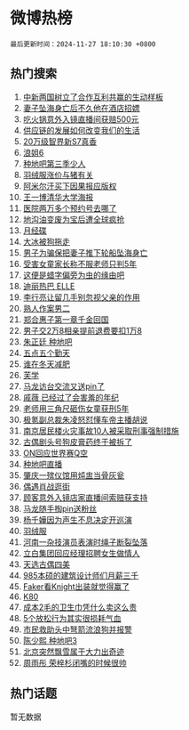 # 微博热榜

`最后更新时间：2024-11-27 18:10:30 +0800`

## 热门搜索

1. [中新两国树立了合作互利共赢的生动样板](https://m.weibo.cn/search?containerid=100103type%3D1%26t%3D10%26q%3D%23%E4%B8%AD%E6%96%B0%E4%B8%A4%E5%9B%BD%E6%A0%91%E7%AB%8B%E4%BA%86%E5%90%88%E4%BD%9C%E4%BA%92%E5%88%A9%E5%85%B1%E8%B5%A2%E7%9A%84%E7%94%9F%E5%8A%A8%E6%A0%B7%E6%9D%BF%23&stream_entry_id=51&isnewpage=1&extparam=seat%3D1%26c_type%3D51%26pos%3D0%26cate%3D10103%26filter_type%3Drealtimehot%26q%3D%2523%25E4%25B8%25AD%25E6%2596%25B0%25E4%25B8%25A4%25E5%259B%25BD%25E6%25A0%2591%25E7%25AB%258B%25E4%25BA%2586%25E5%2590%2588%25E4%25BD%259C%25E4%25BA%2592%25E5%2588%25A9%25E5%2585%25B1%25E8%25B5%25A2%25E7%259A%2584%25E7%2594%259F%25E5%258A%25A8%25E6%25A0%25B7%25E6%259D%25BF%2523%26dgr%3D0%26stream_entry_id%3D51%26display_time%3D1732702229%26pre_seqid%3D173270222924200564149)
1. [妻子坠海身亡后不久他在酒店招嫖](https://m.weibo.cn/search?containerid=100103type%3D1%26t%3D10%26q%3D%23%E5%A6%BB%E5%AD%90%E5%9D%A0%E6%B5%B7%E8%BA%AB%E4%BA%A1%E5%90%8E%E4%B8%8D%E4%B9%85%E4%BB%96%E5%9C%A8%E9%85%92%E5%BA%97%E6%8B%9B%E5%AB%96%23&stream_entry_id=31&isnewpage=1&extparam=seat%3D1%26c_type%3D31%26lcate%3D5001%26cate%3D5001%26q%3D%2523%25E5%25A6%25BB%25E5%25AD%2590%25E5%259D%25A0%25E6%25B5%25B7%25E8%25BA%25AB%25E4%25BA%25A1%25E5%2590%258E%25E4%25B8%258D%25E4%25B9%2585%25E4%25BB%2596%25E5%259C%25A8%25E9%2585%2592%25E5%25BA%2597%25E6%258B%259B%25E5%25AB%2596%2523%26dgr%3D0%26realpos%3D1%26pos%3D0%26stream_entry_id%3D31%26flag%3D2%26filter_type%3Drealtimehot%26band_rank%3D1%26display_time%3D1732702229%26pre_seqid%3D173270222924200564149)
1. [吃火锅意外入镜直播间获赔500元](https://m.weibo.cn/search?containerid=100103type%3D1%26t%3D10%26q%3D%23%E5%90%83%E7%81%AB%E9%94%85%E6%84%8F%E5%A4%96%E5%85%A5%E9%95%9C%E7%9B%B4%E6%92%AD%E9%97%B4%E8%8E%B7%E8%B5%94500%E5%85%83%23&stream_entry_id=31&isnewpage=1&extparam=seat%3D1%26c_type%3D31%26lcate%3D5001%26cate%3D5001%26q%3D%2523%25E5%2590%2583%25E7%2581%25AB%25E9%2594%2585%25E6%2584%258F%25E5%25A4%2596%25E5%2585%25A5%25E9%2595%259C%25E7%259B%25B4%25E6%2592%25AD%25E9%2597%25B4%25E8%258E%25B7%25E8%25B5%2594500%25E5%2585%2583%2523%26dgr%3D0%26realpos%3D2%26pos%3D1%26stream_entry_id%3D31%26flag%3D2%26filter_type%3Drealtimehot%26band_rank%3D2%26display_time%3D1732702229%26pre_seqid%3D173270222924200564149)
1. [供应链的发展如何改变我们的生活](https://m.weibo.cn/search?containerid=100103type%3D1%26t%3D10%26q%3D%23%E4%BE%9B%E5%BA%94%E9%93%BE%E7%9A%84%E5%8F%91%E5%B1%95%E5%A6%82%E4%BD%95%E6%94%B9%E5%8F%98%E6%88%91%E4%BB%AC%E7%9A%84%E7%94%9F%E6%B4%BB%23&stream_entry_id=31&isnewpage=1&extparam=seat%3D1%26c_type%3D31%26lcate%3D5001%26cate%3D5001%26q%3D%2523%25E4%25BE%259B%25E5%25BA%2594%25E9%2593%25BE%25E7%259A%2584%25E5%258F%2591%25E5%25B1%2595%25E5%25A6%2582%25E4%25BD%2595%25E6%2594%25B9%25E5%258F%2598%25E6%2588%2591%25E4%25BB%25AC%25E7%259A%2584%25E7%2594%259F%25E6%25B4%25BB%2523%26dgr%3D0%26realpos%3D3%26pos%3D2%26stream_entry_id%3D31%26flag%3D0%26filter_type%3Drealtimehot%26band_rank%3D3%26display_time%3D1732702229%26pre_seqid%3D173270222924200564149)
1. [20万级智界新S7真香](https://m.weibo.cn/search?containerid=100103type%3D1%26t%3D10%26q%3D%2320%E4%B8%87%E7%BA%A7%E6%99%BA%E7%95%8C%E6%96%B0S7%E7%9C%9F%E9%A6%99%23&stream_entry_id=31&isnewpage=1&extparam=seat%3D1%26c_type%3D31%26is_ad_pos%3D1%26pos%3D3%26q%3D%252320%25E4%25B8%2587%25E7%25BA%25A7%25E6%2599%25BA%25E7%2595%258C%25E6%2596%25B0S7%25E7%259C%259F%25E9%25A6%2599%2523%26dgr%3D0%26stream_entry_id%3D31%26adid%3D266351%26lcate%3D5001%26filter_type%3Drealtimehot%26cate%3D5001%26topic_ad%3D1%26band_rank%3D4%26display_time%3D1732702229%26pre_seqid%3D173270222924200564149)
1. [浪姐6](https://m.weibo.cn/search?containerid=100103type%3D1%26t%3D10%26q%3D%E6%B5%AA%E5%A7%906&stream_entry_id=31&isnewpage=1&extparam=seat%3D1%26c_type%3D31%26lcate%3D5001%26cate%3D5001%26q%3D%25E6%25B5%25AA%25E5%25A7%25906%26dgr%3D0%26realpos%3D4%26pos%3D4%26stream_entry_id%3D31%26flag%3D1%26filter_type%3Drealtimehot%26band_rank%3D4%26display_time%3D1732702229%26pre_seqid%3D173270222924200564149)
1. [种地吧第三季少人](https://m.weibo.cn/search?containerid=100103type%3D1%26t%3D10%26q%3D%E7%A7%8D%E5%9C%B0%E5%90%A7%E7%AC%AC%E4%B8%89%E5%AD%A3%E5%B0%91%E4%BA%BA&stream_entry_id=31&isnewpage=1&extparam=seat%3D1%26c_type%3D31%26lcate%3D5001%26cate%3D5001%26q%3D%25E7%25A7%258D%25E5%259C%25B0%25E5%2590%25A7%25E7%25AC%25AC%25E4%25B8%2589%25E5%25AD%25A3%25E5%25B0%2591%25E4%25BA%25BA%26dgr%3D0%26realpos%3D5%26pos%3D5%26stream_entry_id%3D31%26flag%3D2%26filter_type%3Drealtimehot%26band_rank%3D5%26display_time%3D1732702229%26pre_seqid%3D173270222924200564149)
1. [羽绒服涨价与猪有关](https://m.weibo.cn/search?containerid=100103type%3D1%26t%3D10%26q%3D%23%E7%BE%BD%E7%BB%92%E6%9C%8D%E6%B6%A8%E4%BB%B7%E4%B8%8E%E7%8C%AA%E6%9C%89%E5%85%B3%23&stream_entry_id=31&isnewpage=1&extparam=seat%3D1%26c_type%3D31%26lcate%3D5001%26cate%3D5001%26q%3D%2523%25E7%25BE%25BD%25E7%25BB%2592%25E6%259C%258D%25E6%25B6%25A8%25E4%25BB%25B7%25E4%25B8%258E%25E7%258C%25AA%25E6%259C%2589%25E5%2585%25B3%2523%26dgr%3D0%26realpos%3D6%26pos%3D6%26stream_entry_id%3D31%26flag%3D0%26filter_type%3Drealtimehot%26band_rank%3D6%26display_time%3D1732702229%26pre_seqid%3D173270222924200564149)
1. [阿米尔汗买下因果报应版权](https://m.weibo.cn/search?containerid=100103type%3D1%26t%3D10%26q%3D%E9%98%BF%E7%B1%B3%E5%B0%94%E6%B1%97%E4%B9%B0%E4%B8%8B%E5%9B%A0%E6%9E%9C%E6%8A%A5%E5%BA%94%E7%89%88%E6%9D%83&stream_entry_id=31&isnewpage=1&extparam=seat%3D1%26c_type%3D31%26lcate%3D5001%26cate%3D5001%26q%3D%25E9%2598%25BF%25E7%25B1%25B3%25E5%25B0%2594%25E6%25B1%2597%25E4%25B9%25B0%25E4%25B8%258B%25E5%259B%25A0%25E6%259E%259C%25E6%258A%25A5%25E5%25BA%2594%25E7%2589%2588%25E6%259D%2583%26dgr%3D0%26realpos%3D7%26pos%3D7%26stream_entry_id%3D31%26flag%3D1%26filter_type%3Drealtimehot%26band_rank%3D7%26display_time%3D1732702229%26pre_seqid%3D173270222924200564149)
1. [王一博清华大学海报](https://m.weibo.cn/search?containerid=100103type%3D1%26t%3D10%26q%3D%23%E7%8E%8B%E4%B8%80%E5%8D%9A%E6%B8%85%E5%8D%8E%E5%A4%A7%E5%AD%A6%E6%B5%B7%E6%8A%A5%23&stream_entry_id=31&isnewpage=1&extparam=seat%3D1%26c_type%3D31%26lcate%3D5001%26cate%3D5001%26q%3D%2523%25E7%258E%258B%25E4%25B8%2580%25E5%258D%259A%25E6%25B8%2585%25E5%258D%258E%25E5%25A4%25A7%25E5%25AD%25A6%25E6%25B5%25B7%25E6%258A%25A5%2523%26dgr%3D0%26realpos%3D8%26pos%3D8%26stream_entry_id%3D31%26flag%3D1%26filter_type%3Drealtimehot%26band_rank%3D8%26display_time%3D1732702229%26pre_seqid%3D173270222924200564149)
1. [医院两万多个预约号去哪了](https://m.weibo.cn/search?containerid=100103type%3D1%26t%3D10%26q%3D%23%E5%8C%BB%E9%99%A2%E4%B8%A4%E4%B8%87%E5%A4%9A%E4%B8%AA%E9%A2%84%E7%BA%A6%E5%8F%B7%E5%8E%BB%E5%93%AA%E4%BA%86%23&stream_entry_id=31&isnewpage=1&extparam=seat%3D1%26c_type%3D31%26lcate%3D5001%26cate%3D5001%26q%3D%2523%25E5%258C%25BB%25E9%2599%25A2%25E4%25B8%25A4%25E4%25B8%2587%25E5%25A4%259A%25E4%25B8%25AA%25E9%25A2%2584%25E7%25BA%25A6%25E5%258F%25B7%25E5%258E%25BB%25E5%2593%25AA%25E4%25BA%2586%2523%26dgr%3D0%26realpos%3D9%26pos%3D9%26stream_entry_id%3D31%26flag%3D0%26filter_type%3Drealtimehot%26band_rank%3D9%26display_time%3D1732702229%26pre_seqid%3D173270222924200564149)
1. [地沟油变废为宝后遭全球疯抢](https://m.weibo.cn/search?containerid=100103type%3D1%26t%3D10%26q%3D%23%E5%9C%B0%E6%B2%9F%E6%B2%B9%E5%8F%98%E5%BA%9F%E4%B8%BA%E5%AE%9D%E5%90%8E%E9%81%AD%E5%85%A8%E7%90%83%E7%96%AF%E6%8A%A2%23&stream_entry_id=31&isnewpage=1&extparam=seat%3D1%26c_type%3D31%26lcate%3D5001%26cate%3D5001%26q%3D%2523%25E5%259C%25B0%25E6%25B2%259F%25E6%25B2%25B9%25E5%258F%2598%25E5%25BA%259F%25E4%25B8%25BA%25E5%25AE%259D%25E5%2590%258E%25E9%2581%25AD%25E5%2585%25A8%25E7%2590%2583%25E7%2596%25AF%25E6%258A%25A2%2523%26dgr%3D0%26realpos%3D10%26pos%3D10%26stream_entry_id%3D31%26flag%3D1%26filter_type%3Drealtimehot%26band_rank%3D10%26display_time%3D1732702229%26pre_seqid%3D173270222924200564149)
1. [月经碟](https://m.weibo.cn/search?containerid=100103type%3D1%26t%3D10%26q%3D%E6%9C%88%E7%BB%8F%E7%A2%9F&stream_entry_id=31&isnewpage=1&extparam=seat%3D1%26c_type%3D31%26lcate%3D5001%26cate%3D5001%26q%3D%25E6%259C%2588%25E7%25BB%258F%25E7%25A2%259F%26dgr%3D0%26realpos%3D11%26pos%3D11%26stream_entry_id%3D31%26flag%3D1%26filter_type%3Drealtimehot%26band_rank%3D11%26display_time%3D1732702229%26pre_seqid%3D173270222924200564149)
1. [大冰被狗拖走](https://m.weibo.cn/search?containerid=100103type%3D1%26t%3D10%26q%3D%23%E5%A4%A7%E5%86%B0%E8%A2%AB%E7%8B%97%E6%8B%96%E8%B5%B0%23&stream_entry_id=31&isnewpage=1&extparam=seat%3D1%26c_type%3D31%26lcate%3D5001%26cate%3D5001%26q%3D%2523%25E5%25A4%25A7%25E5%2586%25B0%25E8%25A2%25AB%25E7%258B%2597%25E6%258B%2596%25E8%25B5%25B0%2523%26dgr%3D0%26realpos%3D12%26pos%3D12%26stream_entry_id%3D31%26flag%3D2%26filter_type%3Drealtimehot%26band_rank%3D12%26display_time%3D1732702229%26pre_seqid%3D173270222924200564149)
1. [男子为骗保把妻子推下轮船坠海身亡](https://m.weibo.cn/search?containerid=100103type%3D1%26t%3D10%26q%3D%23%E7%94%B7%E5%AD%90%E4%B8%BA%E9%AA%97%E4%BF%9D%E6%8A%8A%E5%A6%BB%E5%AD%90%E6%8E%A8%E4%B8%8B%E8%BD%AE%E8%88%B9%E5%9D%A0%E6%B5%B7%E8%BA%AB%E4%BA%A1%23&stream_entry_id=31&isnewpage=1&extparam=seat%3D1%26c_type%3D31%26lcate%3D5001%26cate%3D5001%26q%3D%2523%25E7%2594%25B7%25E5%25AD%2590%25E4%25B8%25BA%25E9%25AA%2597%25E4%25BF%259D%25E6%258A%258A%25E5%25A6%25BB%25E5%25AD%2590%25E6%258E%25A8%25E4%25B8%258B%25E8%25BD%25AE%25E8%2588%25B9%25E5%259D%25A0%25E6%25B5%25B7%25E8%25BA%25AB%25E4%25BA%25A1%2523%26dgr%3D0%26realpos%3D13%26pos%3D13%26stream_entry_id%3D31%26flag%3D0%26filter_type%3Drealtimehot%26band_rank%3D13%26display_time%3D1732702229%26pre_seqid%3D173270222924200564149)
1. [受害女童家长称不服老师只判5年](https://m.weibo.cn/search?containerid=100103type%3D1%26t%3D10%26q%3D%23%E5%8F%97%E5%AE%B3%E5%A5%B3%E7%AB%A5%E5%AE%B6%E9%95%BF%E7%A7%B0%E4%B8%8D%E6%9C%8D%E8%80%81%E5%B8%88%E5%8F%AA%E5%88%A45%E5%B9%B4%23&stream_entry_id=31&isnewpage=1&extparam=seat%3D1%26c_type%3D31%26lcate%3D5001%26cate%3D5001%26q%3D%2523%25E5%258F%2597%25E5%25AE%25B3%25E5%25A5%25B3%25E7%25AB%25A5%25E5%25AE%25B6%25E9%2595%25BF%25E7%25A7%25B0%25E4%25B8%258D%25E6%259C%258D%25E8%2580%2581%25E5%25B8%2588%25E5%258F%25AA%25E5%2588%25A45%25E5%25B9%25B4%2523%26dgr%3D0%26realpos%3D14%26pos%3D14%26stream_entry_id%3D31%26flag%3D1%26filter_type%3Drealtimehot%26band_rank%3D14%26display_time%3D1732702229%26pre_seqid%3D173270222924200564149)
1. [这便是蜡字偏旁为虫的缘由吧](https://m.weibo.cn/search?containerid=100103type%3D1%26t%3D10%26q%3D%23%E8%BF%99%E4%BE%BF%E6%98%AF%E8%9C%A1%E5%AD%97%E5%81%8F%E6%97%81%E4%B8%BA%E8%99%AB%E7%9A%84%E7%BC%98%E7%94%B1%E5%90%A7%23&stream_entry_id=31&isnewpage=1&extparam=seat%3D1%26c_type%3D31%26lcate%3D5001%26cate%3D5001%26q%3D%2523%25E8%25BF%2599%25E4%25BE%25BF%25E6%2598%25AF%25E8%259C%25A1%25E5%25AD%2597%25E5%2581%258F%25E6%2597%2581%25E4%25B8%25BA%25E8%2599%25AB%25E7%259A%2584%25E7%25BC%2598%25E7%2594%25B1%25E5%2590%25A7%2523%26dgr%3D0%26realpos%3D15%26pos%3D15%26stream_entry_id%3D31%26flag%3D1%26filter_type%3Drealtimehot%26band_rank%3D15%26display_time%3D1732702229%26pre_seqid%3D173270222924200564149)
1. [迪丽热巴 ELLE](https://m.weibo.cn/search?containerid=100103type%3D1%26t%3D10%26q%3D%E8%BF%AA%E4%B8%BD%E7%83%AD%E5%B7%B4+ELLE&stream_entry_id=31&isnewpage=1&extparam=seat%3D1%26c_type%3D31%26lcate%3D5001%26cate%3D5001%26q%3D%25E8%25BF%25AA%25E4%25B8%25BD%25E7%2583%25AD%25E5%25B7%25B4%2520ELLE%26dgr%3D0%26realpos%3D16%26pos%3D16%26stream_entry_id%3D31%26flag%3D1%26filter_type%3Drealtimehot%26band_rank%3D16%26display_time%3D1732702229%26pre_seqid%3D173270222924200564149)
1. [李行亮让留几手别忽视父亲的作用](https://m.weibo.cn/search?containerid=100103type%3D1%26t%3D10%26q%3D%E6%9D%8E%E8%A1%8C%E4%BA%AE%E8%AE%A9%E7%95%99%E5%87%A0%E6%89%8B%E5%88%AB%E5%BF%BD%E8%A7%86%E7%88%B6%E4%BA%B2%E7%9A%84%E4%BD%9C%E7%94%A8&stream_entry_id=31&isnewpage=1&extparam=seat%3D1%26c_type%3D31%26lcate%3D5001%26cate%3D5001%26q%3D%25E6%259D%258E%25E8%25A1%258C%25E4%25BA%25AE%25E8%25AE%25A9%25E7%2595%2599%25E5%2587%25A0%25E6%2589%258B%25E5%2588%25AB%25E5%25BF%25BD%25E8%25A7%2586%25E7%2588%25B6%25E4%25BA%25B2%25E7%259A%2584%25E4%25BD%259C%25E7%2594%25A8%26dgr%3D0%26realpos%3D17%26pos%3D17%26stream_entry_id%3D31%26flag%3D2%26filter_type%3Drealtimehot%26band_rank%3D17%26display_time%3D1732702229%26pre_seqid%3D173270222924200564149)
1. [熟人作案男二](https://m.weibo.cn/search?containerid=100103type%3D1%26t%3D10%26q%3D%E7%86%9F%E4%BA%BA%E4%BD%9C%E6%A1%88%E7%94%B7%E4%BA%8C&stream_entry_id=31&isnewpage=1&extparam=seat%3D1%26c_type%3D31%26lcate%3D5001%26cate%3D5001%26q%3D%25E7%2586%259F%25E4%25BA%25BA%25E4%25BD%259C%25E6%25A1%2588%25E7%2594%25B7%25E4%25BA%258C%26dgr%3D0%26realpos%3D18%26pos%3D18%26stream_entry_id%3D31%26flag%3D1%26filter_type%3Drealtimehot%26band_rank%3D18%26display_time%3D1732702229%26pre_seqid%3D173270222924200564149)
1. [郑合惠子第一章千金回国](https://m.weibo.cn/search?containerid=100103type%3D1%26t%3D10%26q%3D%E9%83%91%E5%90%88%E6%83%A0%E5%AD%90%E7%AC%AC%E4%B8%80%E7%AB%A0%E5%8D%83%E9%87%91%E5%9B%9E%E5%9B%BD&stream_entry_id=31&isnewpage=1&extparam=seat%3D1%26c_type%3D31%26lcate%3D5001%26cate%3D5001%26q%3D%25E9%2583%2591%25E5%2590%2588%25E6%2583%25A0%25E5%25AD%2590%25E7%25AC%25AC%25E4%25B8%2580%25E7%25AB%25A0%25E5%258D%2583%25E9%2587%2591%25E5%259B%259E%25E5%259B%25BD%26dgr%3D0%26realpos%3D19%26pos%3D19%26stream_entry_id%3D31%26flag%3D1%26filter_type%3Drealtimehot%26band_rank%3D19%26display_time%3D1732702229%26pre_seqid%3D173270222924200564149)
1. [男子交2万8相亲提前退费要扣1万8](https://m.weibo.cn/search?containerid=100103type%3D1%26t%3D10%26q%3D%23%E7%94%B7%E5%AD%90%E4%BA%A42%E4%B8%878%E7%9B%B8%E4%BA%B2%E6%8F%90%E5%89%8D%E9%80%80%E8%B4%B9%E8%A6%81%E6%89%A31%E4%B8%878%23&stream_entry_id=31&isnewpage=1&extparam=seat%3D1%26c_type%3D31%26lcate%3D5001%26cate%3D5001%26q%3D%2523%25E7%2594%25B7%25E5%25AD%2590%25E4%25BA%25A42%25E4%25B8%25878%25E7%259B%25B8%25E4%25BA%25B2%25E6%258F%2590%25E5%2589%258D%25E9%2580%2580%25E8%25B4%25B9%25E8%25A6%2581%25E6%2589%25A31%25E4%25B8%25878%2523%26dgr%3D0%26realpos%3D20%26pos%3D20%26stream_entry_id%3D31%26flag%3D1%26filter_type%3Drealtimehot%26band_rank%3D20%26display_time%3D1732702229%26pre_seqid%3D173270222924200564149)
1. [朱正廷 种地吧](https://m.weibo.cn/search?containerid=100103type%3D1%26t%3D10%26q%3D%E6%9C%B1%E6%AD%A3%E5%BB%B7+%E7%A7%8D%E5%9C%B0%E5%90%A7&stream_entry_id=31&isnewpage=1&extparam=seat%3D1%26c_type%3D31%26lcate%3D5001%26cate%3D5001%26q%3D%25E6%259C%25B1%25E6%25AD%25A3%25E5%25BB%25B7%2520%25E7%25A7%258D%25E5%259C%25B0%25E5%2590%25A7%26dgr%3D0%26realpos%3D21%26pos%3D21%26stream_entry_id%3D31%26flag%3D0%26filter_type%3Drealtimehot%26band_rank%3D21%26display_time%3D1732702229%26pre_seqid%3D173270222924200564149)
1. [五点五个勤天](https://m.weibo.cn/search?containerid=100103type%3D1%26t%3D10%26q%3D%23%E4%BA%94%E7%82%B9%E4%BA%94%E4%B8%AA%E5%8B%A4%E5%A4%A9%23&stream_entry_id=31&isnewpage=1&extparam=seat%3D1%26c_type%3D31%26lcate%3D5001%26cate%3D5001%26q%3D%2523%25E4%25BA%2594%25E7%2582%25B9%25E4%25BA%2594%25E4%25B8%25AA%25E5%258B%25A4%25E5%25A4%25A9%2523%26dgr%3D0%26realpos%3D22%26pos%3D22%26stream_entry_id%3D31%26flag%3D0%26filter_type%3Drealtimehot%26band_rank%3D22%26display_time%3D1732702229%26pre_seqid%3D173270222924200564149)
1. [谁在冬天减肥](https://m.weibo.cn/search?containerid=100103type%3D1%26t%3D10%26q%3D%E8%B0%81%E5%9C%A8%E5%86%AC%E5%A4%A9%E5%87%8F%E8%82%A5&stream_entry_id=31&isnewpage=1&extparam=seat%3D1%26c_type%3D31%26lcate%3D5001%26cate%3D5001%26q%3D%25E8%25B0%2581%25E5%259C%25A8%25E5%2586%25AC%25E5%25A4%25A9%25E5%2587%258F%25E8%2582%25A5%26dgr%3D0%26realpos%3D23%26pos%3D23%26stream_entry_id%3D31%26flag%3D0%26filter_type%3Drealtimehot%26band_rank%3D23%26display_time%3D1732702229%26pre_seqid%3D173270222924200564149)
1. [芙学](https://m.weibo.cn/search?containerid=100103type%3D1%26t%3D10%26q%3D%E8%8A%99%E5%AD%A6&stream_entry_id=31&isnewpage=1&extparam=seat%3D1%26c_type%3D31%26lcate%3D5001%26cate%3D5001%26q%3D%25E8%258A%2599%25E5%25AD%25A6%26dgr%3D0%26realpos%3D24%26pos%3D24%26stream_entry_id%3D31%26flag%3D0%26filter_type%3Drealtimehot%26band_rank%3D24%26display_time%3D1732702229%26pre_seqid%3D173270222924200564149)
1. [马龙访台交流又送pin了](https://m.weibo.cn/search?containerid=100103type%3D1%26t%3D10%26q%3D%23%E9%A9%AC%E9%BE%99%E8%AE%BF%E5%8F%B0%E4%BA%A4%E6%B5%81%E5%8F%88%E9%80%81pin%E4%BA%86%23&stream_entry_id=31&isnewpage=1&extparam=seat%3D1%26c_type%3D31%26lcate%3D5001%26cate%3D5001%26q%3D%2523%25E9%25A9%25AC%25E9%25BE%2599%25E8%25AE%25BF%25E5%258F%25B0%25E4%25BA%25A4%25E6%25B5%2581%25E5%258F%2588%25E9%2580%2581pin%25E4%25BA%2586%2523%26dgr%3D0%26realpos%3D25%26pos%3D25%26stream_entry_id%3D31%26flag%3D1%26filter_type%3Drealtimehot%26band_rank%3D25%26display_time%3D1732702229%26pre_seqid%3D173270222924200564149)
1. [戚薇 已经过了会害羞的年纪](https://m.weibo.cn/search?containerid=100103type%3D1%26t%3D10%26q%3D%E6%88%9A%E8%96%87+%E5%B7%B2%E7%BB%8F%E8%BF%87%E4%BA%86%E4%BC%9A%E5%AE%B3%E7%BE%9E%E7%9A%84%E5%B9%B4%E7%BA%AA&stream_entry_id=31&isnewpage=1&extparam=seat%3D1%26c_type%3D31%26lcate%3D5001%26cate%3D5001%26q%3D%25E6%2588%259A%25E8%2596%2587%2520%25E5%25B7%25B2%25E7%25BB%258F%25E8%25BF%2587%25E4%25BA%2586%25E4%25BC%259A%25E5%25AE%25B3%25E7%25BE%259E%25E7%259A%2584%25E5%25B9%25B4%25E7%25BA%25AA%26dgr%3D0%26realpos%3D26%26pos%3D26%26stream_entry_id%3D31%26flag%3D1%26filter_type%3Drealtimehot%26band_rank%3D26%26display_time%3D1732702229%26pre_seqid%3D173270222924200564149)
1. [老师用三角尺砸伤女童获刑5年](https://m.weibo.cn/search?containerid=100103type%3D1%26t%3D10%26q%3D%23%E8%80%81%E5%B8%88%E7%94%A8%E4%B8%89%E8%A7%92%E5%B0%BA%E7%A0%B8%E4%BC%A4%E5%A5%B3%E7%AB%A5%E8%8E%B7%E5%88%915%E5%B9%B4%23&stream_entry_id=31&isnewpage=1&extparam=seat%3D1%26c_type%3D31%26lcate%3D5001%26cate%3D5001%26q%3D%2523%25E8%2580%2581%25E5%25B8%2588%25E7%2594%25A8%25E4%25B8%2589%25E8%25A7%2592%25E5%25B0%25BA%25E7%25A0%25B8%25E4%25BC%25A4%25E5%25A5%25B3%25E7%25AB%25A5%25E8%258E%25B7%25E5%2588%25915%25E5%25B9%25B4%2523%26dgr%3D0%26realpos%3D27%26pos%3D27%26stream_entry_id%3D31%26flag%3D0%26filter_type%3Drealtimehot%26band_rank%3D27%26display_time%3D1732702229%26pre_seqid%3D173270222924200564149)
1. [极氪副总裁朱凌怒怼懂车帝主播胡说](https://m.weibo.cn/search?containerid=100103type%3D1%26t%3D10%26q%3D%23%E6%9E%81%E6%B0%AA%E5%89%AF%E6%80%BB%E8%A3%81%E6%9C%B1%E5%87%8C%E6%80%92%E6%80%BC%E6%87%82%E8%BD%A6%E5%B8%9D%E4%B8%BB%E6%92%AD%E8%83%A1%E8%AF%B4%23&stream_entry_id=31&isnewpage=1&extparam=seat%3D1%26c_type%3D31%26lcate%3D5001%26cate%3D5001%26q%3D%2523%25E6%259E%2581%25E6%25B0%25AA%25E5%2589%25AF%25E6%2580%25BB%25E8%25A3%2581%25E6%259C%25B1%25E5%2587%258C%25E6%2580%2592%25E6%2580%25BC%25E6%2587%2582%25E8%25BD%25A6%25E5%25B8%259D%25E4%25B8%25BB%25E6%2592%25AD%25E8%2583%25A1%25E8%25AF%25B4%2523%26dgr%3D0%26realpos%3D28%26pos%3D28%26stream_entry_id%3D31%26flag%3D1%26filter_type%3Drealtimehot%26band_rank%3D28%26display_time%3D1732702229%26pre_seqid%3D173270222924200564149)
1. [南京居民楼火灾事故10人被采取刑事强制措施](https://m.weibo.cn/search?containerid=100103type%3D1%26t%3D10%26q%3D%23%E5%8D%97%E4%BA%AC%E5%B1%85%E6%B0%91%E6%A5%BC%E7%81%AB%E7%81%BE%E4%BA%8B%E6%95%8510%E4%BA%BA%E8%A2%AB%E9%87%87%E5%8F%96%E5%88%91%E4%BA%8B%E5%BC%BA%E5%88%B6%E6%8E%AA%E6%96%BD%23&stream_entry_id=31&isnewpage=1&extparam=seat%3D1%26c_type%3D31%26lcate%3D5001%26cate%3D5001%26q%3D%2523%25E5%258D%2597%25E4%25BA%25AC%25E5%25B1%2585%25E6%25B0%2591%25E6%25A5%25BC%25E7%2581%25AB%25E7%2581%25BE%25E4%25BA%258B%25E6%2595%258510%25E4%25BA%25BA%25E8%25A2%25AB%25E9%2587%2587%25E5%258F%2596%25E5%2588%2591%25E4%25BA%258B%25E5%25BC%25BA%25E5%2588%25B6%25E6%258E%25AA%25E6%2596%25BD%2523%26dgr%3D0%26realpos%3D29%26pos%3D29%26stream_entry_id%3D31%26flag%3D1%26filter_type%3Drealtimehot%26band_rank%3D29%26display_time%3D1732702229%26pre_seqid%3D173270222924200564149)
1. [古偶剧头号狗皮膏药终于被拆了](https://m.weibo.cn/search?containerid=100103type%3D1%26t%3D10%26q%3D%23%E5%8F%A4%E5%81%B6%E5%89%A7%E5%A4%B4%E5%8F%B7%E7%8B%97%E7%9A%AE%E8%86%8F%E8%8D%AF%E7%BB%88%E4%BA%8E%E8%A2%AB%E6%8B%86%E4%BA%86%23&stream_entry_id=31&isnewpage=1&extparam=seat%3D1%26c_type%3D31%26lcate%3D5001%26cate%3D5001%26q%3D%2523%25E5%258F%25A4%25E5%2581%25B6%25E5%2589%25A7%25E5%25A4%25B4%25E5%258F%25B7%25E7%258B%2597%25E7%259A%25AE%25E8%2586%258F%25E8%258D%25AF%25E7%25BB%2588%25E4%25BA%258E%25E8%25A2%25AB%25E6%258B%2586%25E4%25BA%2586%2523%26dgr%3D0%26realpos%3D30%26pos%3D30%26stream_entry_id%3D31%26flag%3D1%26filter_type%3Drealtimehot%26band_rank%3D30%26display_time%3D1732702229%26pre_seqid%3D173270222924200564149)
1. [ON回应世界赛Q空](https://m.weibo.cn/search?containerid=100103type%3D1%26t%3D10%26q%3D%23ON%E5%9B%9E%E5%BA%94%E4%B8%96%E7%95%8C%E8%B5%9BQ%E7%A9%BA%23&stream_entry_id=31&isnewpage=1&extparam=seat%3D1%26c_type%3D31%26lcate%3D5001%26cate%3D5001%26q%3D%2523ON%25E5%259B%259E%25E5%25BA%2594%25E4%25B8%2596%25E7%2595%258C%25E8%25B5%259BQ%25E7%25A9%25BA%2523%26dgr%3D0%26realpos%3D31%26pos%3D31%26stream_entry_id%3D31%26flag%3D1%26filter_type%3Drealtimehot%26band_rank%3D31%26display_time%3D1732702229%26pre_seqid%3D173270222924200564149)
1. [种地吧直播](https://m.weibo.cn/search?containerid=100103type%3D1%26t%3D10%26q%3D%E7%A7%8D%E5%9C%B0%E5%90%A7%E7%9B%B4%E6%92%AD&stream_entry_id=31&isnewpage=1&extparam=seat%3D1%26c_type%3D31%26lcate%3D5001%26cate%3D5001%26q%3D%25E7%25A7%258D%25E5%259C%25B0%25E5%2590%25A7%25E7%259B%25B4%25E6%2592%25AD%26dgr%3D0%26realpos%3D32%26pos%3D32%26stream_entry_id%3D31%26flag%3D0%26filter_type%3Drealtimehot%26band_rank%3D32%26display_time%3D1732702229%26pre_seqid%3D173270222924200564149)
1. [肇庆一殡仪馆用炖盅当骨灰瓮](https://m.weibo.cn/search?containerid=100103type%3D1%26t%3D10%26q%3D%23%E8%82%87%E5%BA%86%E4%B8%80%E6%AE%A1%E4%BB%AA%E9%A6%86%E7%94%A8%E7%82%96%E7%9B%85%E5%BD%93%E9%AA%A8%E7%81%B0%E7%93%AE%23&stream_entry_id=31&isnewpage=1&extparam=seat%3D1%26c_type%3D31%26lcate%3D5001%26cate%3D5001%26q%3D%2523%25E8%2582%2587%25E5%25BA%2586%25E4%25B8%2580%25E6%25AE%25A1%25E4%25BB%25AA%25E9%25A6%2586%25E7%2594%25A8%25E7%2582%2596%25E7%259B%2585%25E5%25BD%2593%25E9%25AA%25A8%25E7%2581%25B0%25E7%2593%25AE%2523%26dgr%3D0%26realpos%3D33%26pos%3D33%26stream_entry_id%3D31%26flag%3D1%26filter_type%3Drealtimehot%26band_rank%3D33%26display_time%3D1732702229%26pre_seqid%3D173270222924200564149)
1. [偶遇肖战逛街](https://m.weibo.cn/search?containerid=100103type%3D1%26t%3D10%26q%3D%23%E5%81%B6%E9%81%87%E8%82%96%E6%88%98%E9%80%9B%E8%A1%97%23&stream_entry_id=31&isnewpage=1&extparam=seat%3D1%26c_type%3D31%26lcate%3D5001%26cate%3D5001%26q%3D%2523%25E5%2581%25B6%25E9%2581%2587%25E8%2582%2596%25E6%2588%2598%25E9%2580%259B%25E8%25A1%2597%2523%26dgr%3D0%26realpos%3D34%26pos%3D34%26stream_entry_id%3D31%26flag%3D0%26filter_type%3Drealtimehot%26band_rank%3D34%26display_time%3D1732702229%26pre_seqid%3D173270222924200564149)
1. [顾客意外入镜店家直播间索赔获支持](https://m.weibo.cn/search?containerid=100103type%3D1%26t%3D10%26q%3D%23%E9%A1%BE%E5%AE%A2%E6%84%8F%E5%A4%96%E5%85%A5%E9%95%9C%E5%BA%97%E5%AE%B6%E7%9B%B4%E6%92%AD%E9%97%B4%E7%B4%A2%E8%B5%94%E8%8E%B7%E6%94%AF%E6%8C%81%23&stream_entry_id=31&isnewpage=1&extparam=seat%3D1%26c_type%3D31%26lcate%3D5001%26cate%3D5001%26q%3D%2523%25E9%25A1%25BE%25E5%25AE%25A2%25E6%2584%258F%25E5%25A4%2596%25E5%2585%25A5%25E9%2595%259C%25E5%25BA%2597%25E5%25AE%25B6%25E7%259B%25B4%25E6%2592%25AD%25E9%2597%25B4%25E7%25B4%25A2%25E8%25B5%2594%25E8%258E%25B7%25E6%2594%25AF%25E6%258C%2581%2523%26dgr%3D0%26realpos%3D35%26pos%3D35%26stream_entry_id%3D31%26flag%3D1%26filter_type%3Drealtimehot%26band_rank%3D35%26display_time%3D1732702229%26pre_seqid%3D173270222924200564149)
1. [马龙随手掏pin送粉丝](https://m.weibo.cn/search?containerid=100103type%3D1%26t%3D10%26q%3D%23%E9%A9%AC%E9%BE%99%E9%9A%8F%E6%89%8B%E6%8E%8Fpin%E9%80%81%E7%B2%89%E4%B8%9D%23&stream_entry_id=31&isnewpage=1&extparam=seat%3D1%26c_type%3D31%26lcate%3D5001%26cate%3D5001%26q%3D%2523%25E9%25A9%25AC%25E9%25BE%2599%25E9%259A%258F%25E6%2589%258B%25E6%258E%258Fpin%25E9%2580%2581%25E7%25B2%2589%25E4%25B8%259D%2523%26dgr%3D0%26realpos%3D36%26pos%3D36%26stream_entry_id%3D31%26flag%3D0%26filter_type%3Drealtimehot%26band_rank%3D36%26display_time%3D1732702229%26pre_seqid%3D173270222924200564149)
1. [杨千嬅因为声生不息决定开巡演](https://m.weibo.cn/search?containerid=100103type%3D1%26t%3D10%26q%3D%E6%9D%A8%E5%8D%83%E5%AC%85%E5%9B%A0%E4%B8%BA%E5%A3%B0%E7%94%9F%E4%B8%8D%E6%81%AF%E5%86%B3%E5%AE%9A%E5%BC%80%E5%B7%A1%E6%BC%94&stream_entry_id=31&isnewpage=1&extparam=seat%3D1%26c_type%3D31%26lcate%3D5001%26cate%3D5001%26q%3D%25E6%259D%25A8%25E5%258D%2583%25E5%25AC%2585%25E5%259B%25A0%25E4%25B8%25BA%25E5%25A3%25B0%25E7%2594%259F%25E4%25B8%258D%25E6%2581%25AF%25E5%2586%25B3%25E5%25AE%259A%25E5%25BC%2580%25E5%25B7%25A1%25E6%25BC%2594%26dgr%3D0%26realpos%3D37%26pos%3D37%26stream_entry_id%3D31%26flag%3D1%26filter_type%3Drealtimehot%26band_rank%3D37%26display_time%3D1732702229%26pre_seqid%3D173270222924200564149)
1. [羽绒服](https://m.weibo.cn/search?containerid=100103type%3D1%26t%3D10%26q%3D%23%E7%BE%BD%E7%BB%92%E6%9C%8D%23&stream_entry_id=31&isnewpage=1&extparam=seat%3D1%26c_type%3D31%26lcate%3D5001%26cate%3D5001%26q%3D%2523%25E7%25BE%25BD%25E7%25BB%2592%25E6%259C%258D%2523%26dgr%3D0%26realpos%3D38%26pos%3D38%26stream_entry_id%3D31%26flag%3D0%26filter_type%3Drealtimehot%26band_rank%3D38%26display_time%3D1732702229%26pre_seqid%3D173270222924200564149)
1. [河南一杂技演员表演时绳子断裂坠落](https://m.weibo.cn/search?containerid=100103type%3D1%26t%3D10%26q%3D%23%E6%B2%B3%E5%8D%97%E4%B8%80%E6%9D%82%E6%8A%80%E6%BC%94%E5%91%98%E8%A1%A8%E6%BC%94%E6%97%B6%E7%BB%B3%E5%AD%90%E6%96%AD%E8%A3%82%E5%9D%A0%E8%90%BD%23&stream_entry_id=31&isnewpage=1&extparam=seat%3D1%26c_type%3D31%26lcate%3D5001%26cate%3D5001%26q%3D%2523%25E6%25B2%25B3%25E5%258D%2597%25E4%25B8%2580%25E6%259D%2582%25E6%258A%2580%25E6%25BC%2594%25E5%2591%2598%25E8%25A1%25A8%25E6%25BC%2594%25E6%2597%25B6%25E7%25BB%25B3%25E5%25AD%2590%25E6%2596%25AD%25E8%25A3%2582%25E5%259D%25A0%25E8%2590%25BD%2523%26dgr%3D0%26realpos%3D39%26pos%3D39%26stream_entry_id%3D31%26flag%3D0%26filter_type%3Drealtimehot%26band_rank%3D39%26display_time%3D1732702229%26pre_seqid%3D173270222924200564149)
1. [立白集团回应经理招聘女生做情人](https://m.weibo.cn/search?containerid=100103type%3D1%26t%3D10%26q%3D%23%E7%AB%8B%E7%99%BD%E9%9B%86%E5%9B%A2%E5%9B%9E%E5%BA%94%E7%BB%8F%E7%90%86%E6%8B%9B%E8%81%98%E5%A5%B3%E7%94%9F%E5%81%9A%E6%83%85%E4%BA%BA%23&stream_entry_id=31&isnewpage=1&extparam=seat%3D1%26c_type%3D31%26lcate%3D5001%26cate%3D5001%26q%3D%2523%25E7%25AB%258B%25E7%2599%25BD%25E9%259B%2586%25E5%259B%25A2%25E5%259B%259E%25E5%25BA%2594%25E7%25BB%258F%25E7%2590%2586%25E6%258B%259B%25E8%2581%2598%25E5%25A5%25B3%25E7%2594%259F%25E5%2581%259A%25E6%2583%2585%25E4%25BA%25BA%2523%26dgr%3D0%26realpos%3D40%26pos%3D40%26stream_entry_id%3D31%26flag%3D0%26filter_type%3Drealtimehot%26band_rank%3D40%26display_time%3D1732702229%26pre_seqid%3D173270222924200564149)
1. [天选古偶四美](https://m.weibo.cn/search?containerid=100103type%3D1%26t%3D10%26q%3D%23%E5%A4%A9%E9%80%89%E5%8F%A4%E5%81%B6%E5%9B%9B%E7%BE%8E%23&stream_entry_id=31&isnewpage=1&extparam=seat%3D1%26c_type%3D31%26lcate%3D5001%26cate%3D5001%26q%3D%2523%25E5%25A4%25A9%25E9%2580%2589%25E5%258F%25A4%25E5%2581%25B6%25E5%259B%259B%25E7%25BE%258E%2523%26dgr%3D0%26realpos%3D41%26pos%3D41%26stream_entry_id%3D31%26flag%3D0%26filter_type%3Drealtimehot%26band_rank%3D41%26display_time%3D1732702229%26pre_seqid%3D173270222924200564149)
1. [985本硕的建筑设计师们月薪三千](https://m.weibo.cn/search?containerid=100103type%3D1%26t%3D10%26q%3D%23985%E6%9C%AC%E7%A1%95%E7%9A%84%E5%BB%BA%E7%AD%91%E8%AE%BE%E8%AE%A1%E5%B8%88%E4%BB%AC%E6%9C%88%E8%96%AA%E4%B8%89%E5%8D%83%23&stream_entry_id=31&isnewpage=1&extparam=seat%3D1%26c_type%3D31%26lcate%3D5001%26cate%3D5001%26q%3D%2523985%25E6%259C%25AC%25E7%25A1%2595%25E7%259A%2584%25E5%25BB%25BA%25E7%25AD%2591%25E8%25AE%25BE%25E8%25AE%25A1%25E5%25B8%2588%25E4%25BB%25AC%25E6%259C%2588%25E8%2596%25AA%25E4%25B8%2589%25E5%258D%2583%2523%26dgr%3D0%26realpos%3D42%26pos%3D42%26stream_entry_id%3D31%26flag%3D0%26filter_type%3Drealtimehot%26band_rank%3D42%26display_time%3D1732702229%26pre_seqid%3D173270222924200564149)
1. [Faker看Knight出装就觉得赢了](https://m.weibo.cn/search?containerid=100103type%3D1%26t%3D10%26q%3D%23Faker%E7%9C%8BKnight%E5%87%BA%E8%A3%85%E5%B0%B1%E8%A7%89%E5%BE%97%E8%B5%A2%E4%BA%86%23&stream_entry_id=31&isnewpage=1&extparam=seat%3D1%26c_type%3D31%26lcate%3D5001%26cate%3D5001%26q%3D%2523Faker%25E7%259C%258BKnight%25E5%2587%25BA%25E8%25A3%2585%25E5%25B0%25B1%25E8%25A7%2589%25E5%25BE%2597%25E8%25B5%25A2%25E4%25BA%2586%2523%26dgr%3D0%26realpos%3D43%26pos%3D43%26stream_entry_id%3D31%26flag%3D0%26filter_type%3Drealtimehot%26band_rank%3D43%26display_time%3D1732702229%26pre_seqid%3D173270222924200564149)
1. [K80](https://m.weibo.cn/search?containerid=100103type%3D1%26t%3D10%26q%3DK80&stream_entry_id=31&isnewpage=1&extparam=seat%3D1%26c_type%3D31%26lcate%3D5001%26cate%3D5001%26q%3DK80%26dgr%3D0%26realpos%3D44%26pos%3D44%26stream_entry_id%3D31%26flag%3D1%26filter_type%3Drealtimehot%26band_rank%3D44%26display_time%3D1732702229%26pre_seqid%3D173270222924200564149)
1. [成本2毛的卫生巾凭什么卖这么贵](https://m.weibo.cn/search?containerid=100103type%3D1%26t%3D10%26q%3D%23%E6%88%90%E6%9C%AC2%E6%AF%9B%E7%9A%84%E5%8D%AB%E7%94%9F%E5%B7%BE%E5%87%AD%E4%BB%80%E4%B9%88%E5%8D%96%E8%BF%99%E4%B9%88%E8%B4%B5%23&stream_entry_id=31&isnewpage=1&extparam=seat%3D1%26c_type%3D31%26lcate%3D5001%26cate%3D5001%26q%3D%2523%25E6%2588%2590%25E6%259C%25AC2%25E6%25AF%259B%25E7%259A%2584%25E5%258D%25AB%25E7%2594%259F%25E5%25B7%25BE%25E5%2587%25AD%25E4%25BB%2580%25E4%25B9%2588%25E5%258D%2596%25E8%25BF%2599%25E4%25B9%2588%25E8%25B4%25B5%2523%26dgr%3D0%26realpos%3D45%26pos%3D45%26stream_entry_id%3D31%26flag%3D1%26filter_type%3Drealtimehot%26band_rank%3D45%26display_time%3D1732702229%26pre_seqid%3D173270222924200564149)
1. [5个放松行为其实很损耗气血](https://m.weibo.cn/search?containerid=100103type%3D1%26t%3D10%26q%3D%235%E4%B8%AA%E6%94%BE%E6%9D%BE%E8%A1%8C%E4%B8%BA%E5%85%B6%E5%AE%9E%E5%BE%88%E6%8D%9F%E8%80%97%E6%B0%94%E8%A1%80%23&stream_entry_id=31&isnewpage=1&extparam=seat%3D1%26c_type%3D31%26lcate%3D5001%26cate%3D5001%26q%3D%25235%25E4%25B8%25AA%25E6%2594%25BE%25E6%259D%25BE%25E8%25A1%258C%25E4%25B8%25BA%25E5%2585%25B6%25E5%25AE%259E%25E5%25BE%2588%25E6%258D%259F%25E8%2580%2597%25E6%25B0%2594%25E8%25A1%2580%2523%26dgr%3D0%26realpos%3D46%26pos%3D46%26stream_entry_id%3D31%26flag%3D0%26filter_type%3Drealtimehot%26band_rank%3D46%26display_time%3D1732702229%26pre_seqid%3D173270222924200564149)
1. [市民救助头中弩箭流浪狗并报警](https://m.weibo.cn/search?containerid=100103type%3D1%26t%3D10%26q%3D%23%E5%B8%82%E6%B0%91%E6%95%91%E5%8A%A9%E5%A4%B4%E4%B8%AD%E5%BC%A9%E7%AE%AD%E6%B5%81%E6%B5%AA%E7%8B%97%E5%B9%B6%E6%8A%A5%E8%AD%A6%23&stream_entry_id=31&isnewpage=1&extparam=seat%3D1%26c_type%3D31%26lcate%3D5001%26cate%3D5001%26q%3D%2523%25E5%25B8%2582%25E6%25B0%2591%25E6%2595%2591%25E5%258A%25A9%25E5%25A4%25B4%25E4%25B8%25AD%25E5%25BC%25A9%25E7%25AE%25AD%25E6%25B5%2581%25E6%25B5%25AA%25E7%258B%2597%25E5%25B9%25B6%25E6%258A%25A5%25E8%25AD%25A6%2523%26dgr%3D0%26realpos%3D47%26pos%3D47%26stream_entry_id%3D31%26flag%3D1%26filter_type%3Drealtimehot%26band_rank%3D47%26display_time%3D1732702229%26pre_seqid%3D173270222924200564149)
1. [陈少熙 种地吧3](https://m.weibo.cn/search?containerid=100103type%3D1%26t%3D10%26q%3D%E9%99%88%E5%B0%91%E7%86%99+%E7%A7%8D%E5%9C%B0%E5%90%A73&stream_entry_id=31&isnewpage=1&extparam=seat%3D1%26c_type%3D31%26lcate%3D5001%26cate%3D5001%26q%3D%25E9%2599%2588%25E5%25B0%2591%25E7%2586%2599%2520%25E7%25A7%258D%25E5%259C%25B0%25E5%2590%25A73%26dgr%3D0%26realpos%3D48%26pos%3D48%26stream_entry_id%3D31%26flag%3D0%26filter_type%3Drealtimehot%26band_rank%3D48%26display_time%3D1732702229%26pre_seqid%3D173270222924200564149)
1. [北京突然飘雪属于大力出奇迹](https://m.weibo.cn/search?containerid=100103type%3D1%26t%3D10%26q%3D%23%E5%8C%97%E4%BA%AC%E7%AA%81%E7%84%B6%E9%A3%98%E9%9B%AA%E5%B1%9E%E4%BA%8E%E5%A4%A7%E5%8A%9B%E5%87%BA%E5%A5%87%E8%BF%B9%23&stream_entry_id=31&isnewpage=1&extparam=seat%3D1%26c_type%3D31%26lcate%3D5001%26cate%3D5001%26q%3D%2523%25E5%258C%2597%25E4%25BA%25AC%25E7%25AA%2581%25E7%2584%25B6%25E9%25A3%2598%25E9%259B%25AA%25E5%25B1%259E%25E4%25BA%258E%25E5%25A4%25A7%25E5%258A%259B%25E5%2587%25BA%25E5%25A5%2587%25E8%25BF%25B9%2523%26dgr%3D0%26realpos%3D49%26pos%3D49%26stream_entry_id%3D31%26flag%3D0%26filter_type%3Drealtimehot%26band_rank%3D49%26display_time%3D1732702229%26pre_seqid%3D173270222924200564149)
1. [周雨彤 荣梓杉闭嘴的时候很帅](https://m.weibo.cn/search?containerid=100103type%3D1%26t%3D10%26q%3D%E5%91%A8%E9%9B%A8%E5%BD%A4+%E8%8D%A3%E6%A2%93%E6%9D%89%E9%97%AD%E5%98%B4%E7%9A%84%E6%97%B6%E5%80%99%E5%BE%88%E5%B8%85&stream_entry_id=31&isnewpage=1&extparam=seat%3D1%26c_type%3D31%26lcate%3D5001%26cate%3D5001%26q%3D%25E5%2591%25A8%25E9%259B%25A8%25E5%25BD%25A4%2520%25E8%258D%25A3%25E6%25A2%2593%25E6%259D%2589%25E9%2597%25AD%25E5%2598%25B4%25E7%259A%2584%25E6%2597%25B6%25E5%2580%2599%25E5%25BE%2588%25E5%25B8%2585%26dgr%3D0%26realpos%3D50%26pos%3D50%26stream_entry_id%3D31%26flag%3D0%26filter_type%3Drealtimehot%26band_rank%3D50%26display_time%3D1732702229%26pre_seqid%3D173270222924200564149)

## 热门话题

暂无数据
